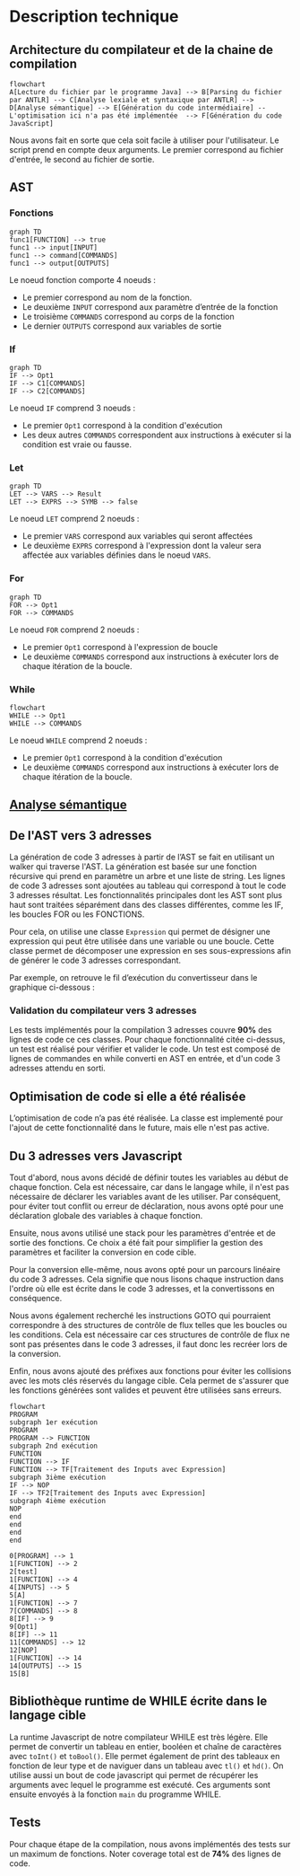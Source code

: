 # Description technique

## Architecture du compilateur et de la chaine de compilation

```mermaid
flowchart
A[Lecture du fichier par le programme Java] --> B[Parsing du fichier par ANTLR] --> C[Analyse lexiale et syntaxique par ANTLR] --> D[Analyse sémantique] --> E[Génération du code intermédiaire] -- L'optimisation ici n'a pas été implémentée  --> F[Génération du code JavaScript]
```

Nous avons fait en sorte que cela soit facile à utiliser pour l'utilisateur. Le script prend en compte deux arguments.
Le premier correspond au fichier d'entrée, le second au fichier de sortie.

## AST

### Fonctions

```mermaid
graph TD
func1[FUNCTION] --> true
func1 --> input[INPUT]
func1 --> command[COMMANDS]
func1 --> output[OUTPUTS]
```

Le noeud fonction comporte 4 noeuds :

- Le premier correspond au nom de la fonction.
- Le deuxième `INPUT` correspond aux paramètre d’entrée de la fonction
- Le troisième `COMMANDS` correspond au corps de la fonction
- Le dernier `OUTPUTS` correspond aux variables de sortie

### If

```mermaid
graph TD
IF --> Opt1
IF --> C1[COMMANDS]
IF --> C2[COMMANDS]
```

Le noeud `IF` comprend 3 noeuds :

- Le premier `Opt1` correspond à la condition d'exécution
- Les deux autres `COMMANDS` correspondent aux instructions à exécuter si la condition est vraie ou fausse.

### Let

```mermaid
graph TD
LET --> VARS --> Result
LET --> EXPRS --> SYMB --> false
```

Le noeud `LET` comprend 2 noeuds :

- Le premier `VARS` correspond aux variables qui seront affectées
- Le deuxième `EXPRS` correspond à l'expression dont la valeur sera affectée aux variables définies dans le
  noeud `VARS`.

### For

```mermaid
graph TD
FOR --> Opt1
FOR --> COMMANDS
```

Le noeud `FOR` comprend 2 noeuds :

- Le premier `Opt1` correspond à l'expression de boucle
- Le deuxième `COMMANDS` correspond aux instructions à exécuter lors de chaque itération de la boucle.

### While

```mermaid
flowchart
WHILE --> Opt1
WHILE --> COMMANDS
```

Le noeud `WHILE` comprend 2 noeuds :

- Le premier `Opt1` correspond à la condition d'exécution
- Le deuxième `COMMANDS` correspond aux instructions à exécuter lors de chaque itération de la boucle.

## [Analyse sémantique](./analyse-semantique.md)

## De l'AST vers 3 adresses

La génération de code 3 adresses à partir de l’AST se fait en utilisant un walker qui traverse l'AST. La génération est
basée sur une fonction récursive qui prend en paramètre un arbre et une liste de string. Les lignes de code 3 adresses
sont ajoutées au tableau qui correspond à tout le code 3 adresses résultat. Les fonctionnalités principales dont les AST
sont plus haut sont traitées séparément dans des classes différentes, comme les IF, les boucles FOR ou les FONCTIONS.

Pour cela, on utilise une classe `Expression` qui permet de désigner une expression qui peut être utilisée dans une
variable ou une boucle. Cette classe permet de décomposer une expression en ses sous-expressions afin de générer le code
3 adresses correspondant.

Par exemple, on retrouve le fil d’exécution du convertisseur dans le graphique ci-dessous :

### Validation du compilateur vers 3 adresses
Les tests implémentés pour la compilation 3 adresses couvre **90%** des lignes de code ce ces classes.
Pour chaque fonctionnalité citée ci-dessus, un test est réalisé pour vérifier et valider le code.
Un test est composé de lignes de commandes en while converti en AST en entrée, et d'un code 3 adresses attendu en sorti.

## Optimisation de code si elle a été réalisée

L’optimisation de code n’a pas été réalisée. La classe est implementé pour l'ajout de cette fonctionnalité dans le future,
mais elle n'est pas active.

## Du 3 adresses vers Javascript

Tout d'abord, nous avons décidé de définir toutes les variables au début de chaque fonction. Cela est nécessaire, car
dans le langage while, il n'est pas nécessaire de déclarer les variables avant de les utiliser. Par conséquent, pour
éviter tout conflit ou erreur de déclaration, nous avons opté pour une déclaration globale des variables à chaque
fonction.

Ensuite, nous avons utilisé une stack pour les paramètres d'entrée et de sortie des fonctions. Ce choix a été fait pour
simplifier la gestion des paramètres et faciliter la conversion en code cible.

Pour la conversion elle-même, nous avons opté pour un parcours linéaire du code 3 adresses. Cela signifie que nous
lisons chaque instruction dans l'ordre où elle est écrite dans le code 3 adresses, et la convertissons en conséquence.

Nous avons également recherché les instructions GOTO qui pourraient correspondre à des structures de contrôle de flux
telles que les boucles ou les conditions. Cela est nécessaire car ces structures de contrôle de flux ne sont pas
présentes dans le code 3 adresses, il faut donc les recréer lors de la conversion.

Enfin, nous avons ajouté des préfixes aux fonctions pour éviter les collisions avec les mots clés réservés du langage
cible. Cela permet de s'assurer que les fonctions générées sont valides et peuvent être utilisées sans erreurs.

```mermaid
flowchart
PROGRAM
subgraph 1er exécution
PROGRAM
PROGRAM --> FUNCTION
subgraph 2nd exécution
FUNCTION
FUNCTION --> IF
FUNCTION --> TF[Traitement des Inputs avec Expression]
subgraph 3ième exécution
IF --> NOP
IF --> TF2[Traitement des Inputs avec Expression]
subgraph 4ième exécution
NOP
end
end
end
end

0[PROGRAM] --> 1
1[FUNCTION] --> 2
2[test]
1[FUNCTION] --> 4
4[INPUTS] --> 5
5[A]
1[FUNCTION] --> 7
7[COMMANDS] --> 8
8[IF] --> 9
9[Opt1]
8[IF] --> 11
11[COMMANDS] --> 12
12[NOP]
1[FUNCTION] --> 14
14[OUTPUTS] --> 15
15[B]
```

## Bibliothèque runtime de WHILE écrite dans le langage cible

La runtime Javascript de notre compilateur WHILE est très légère. Elle permet de convertir un tableau en entier, booléen
et chaîne de caractères avec `toInt()` et `toBool()`. Elle permet également de print des tableaux en fonction de leur
type et de naviguer dans un tableau avec `tl()` et `hd()`. On utilise aussi un bout de code javascript qui permet de
récupérer les arguments avec lequel le programme est exécuté. Ces arguments sont ensuite envoyés à la fonction `main` du
programme WHILE.

## Tests
Pour chaque étape de la compilation, nous avons implémentés des tests sur un maximum de fonctions. Noter coverage total est de **74%** des lignes de code.